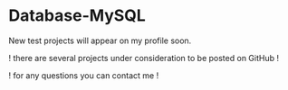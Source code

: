 # Database-MySQL
New test projects will appear on my profile soon.

! there are several projects under consideration to be posted on GitHub !

! for any questions you can contact me !
